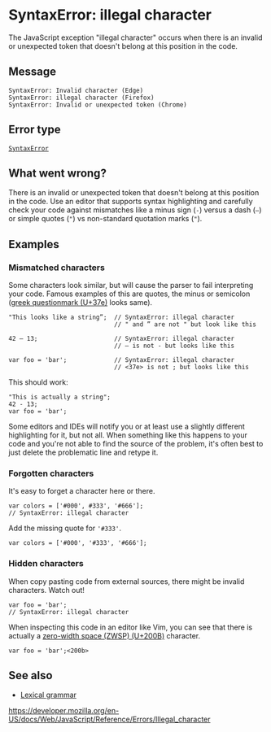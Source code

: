 # SyntaxError: illegal character

The JavaScript exception "illegal character" occurs when there is an invalid or unexpected token that doesn't belong at this position in the code.

## Message

    SyntaxError: Invalid character (Edge)
    SyntaxError: illegal character (Firefox)
    SyntaxError: Invalid or unexpected token (Chrome)

## Error type

[`SyntaxError`](../global_objects/syntaxerror)

## What went wrong?

There is an invalid or unexpected token that doesn't belong at this position in the code. Use an editor that supports syntax highlighting and carefully check your code against mismatches like a minus sign (`-`) versus a dash (`–`) or simple quotes (`"`) vs non-standard quotation marks (`"`).

## Examples

### Mismatched characters

Some characters look similar, but will cause the parser to fail interpreting your code. Famous examples of this are quotes, the minus or semicolon ([greek questionmark (U+37e)](https://en.wikipedia.org/wiki/Question_mark#Greek_question_mark) looks same).

    "This looks like a string”;  // SyntaxError: illegal character
                                 // " and ” are not " but look like this

    42 – 13;                     // SyntaxError: illegal character
                                 // – is not - but looks like this

    var foo = 'bar';             // SyntaxError: illegal character
                                 // <37e> is not ; but looks like this

This should work:

    "This is actually a string";
    42 - 13;
    var foo = 'bar';

<span class="message-body-wrapper">
<span class="message-flex-body">
<span class="devtools-monospace message-body">
<span class="objectBox objectBox-string">Some editors and IDEs will notify you or at least use a slightly different highlighting for it, but not all. When something like this happens to your code and you're not able to find the source of the problem, it's often best to just delete the problematic line and retype it.</span>
</span>
</span>
</span>

### Forgotten characters

It's easy to forget a character here or there.

    var colors = ['#000', #333', '#666'];
    // SyntaxError: illegal character

Add the missing quote for `'#333'`.

    var colors = ['#000', '#333', '#666'];

### Hidden characters

When copy pasting code from external sources, there might be invalid characters. Watch out!

    var foo = 'bar';
    // SyntaxError: illegal character

When inspecting this code in an editor like Vim, you can see that there is actually a [zero-width space (ZWSP) (U+200B)](https://en.wikipedia.org/wiki/Zero-width_space) character.

    var foo = 'bar';<200b>

## See also

-   [Lexical grammar](../lexical_grammar)

<a href="https://developer.mozilla.org/en-US/docs/Web/JavaScript/Reference/Errors/Illegal_character" class="_attribution-link">https://developer.mozilla.org/en-US/docs/Web/JavaScript/Reference/Errors/Illegal_character</a>
